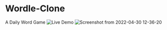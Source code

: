 # Wordle-Clone
A Daily Word Game
![Live Demo](https://rwiteshbera.github.io/Wordle-Clone/)
![Screenshot from 2022-04-30 12-36-20](https://user-images.githubusercontent.com/73098407/166095764-dbcf1c7f-6859-4237-a299-5382c55540c9.png)
